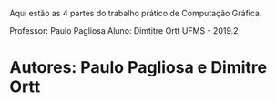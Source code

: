Aqui estão as 4 partes do trabalho prático de Computação Gráfica.

Professor: Paulo Pagliosa
Aluno: Dimtitre Ortt
UFMS - 2019.2

# Autores: Paulo Pagliosa e Dimitre Ortt